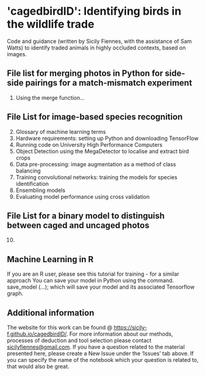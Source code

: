 # 'cagedbirdID': Identifying birds in the wildlife trade

Code and guidance (written by Sicily Fiennes, with the assistance of Sam Watts) to identify traded animals in highly occluded contexts, based on images.

## File list for merging photos in Python for side-side pairings for a match-mismatch experiment
1. Using the merge function...

## File List for image-based species recognition
2. Glossary of machine learning terms
3. Hardware requirements: setting up Python and downloading TensorFlow
4. Running code on University High Performance Computers
5. Object Detection using the MegaDetector to localise and extract bird crops
6. Data pre-processing: image augmentation as a method of class balancing
7. Training convolutional networks: training the models for species identification
8. Ensembling models
9. Evaluating model performance using cross validation

## File List for a binary model to distinguish between caged and uncaged photos
10. 

## Machine Learning in R
If you are an R user, please see this tutorial for training - for a similar approach
You can save your model in Python using the command. save_model (...); which will save your model and its associated Tensorflow graph.

## Additional information
The website for this work can be found @ https://sicily-f.github.io/cagedbirdID/. For more information about our methods, processes of deduction and tool selection please contact [sicilyfiennes@gmail.com](mailto:sicilyfiennes@gmail.com). If you have a question related to the material presented here, please create a New Issue under the ‘Issues’ tab above. If you can specify the name of the notebook which your question is related to, that would also be great. 
